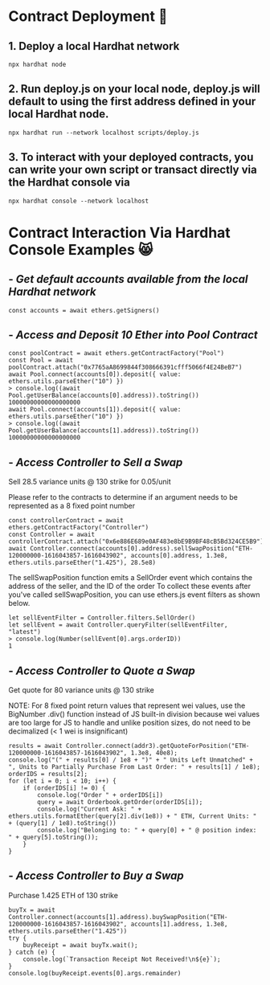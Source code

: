 # **Contract Deployment 🤮**
## 1. Deploy a local Hardhat network
```
npx hardhat node
```
## 2. Run deploy.js on your local node, deploy.js will default to using the first address defined in your local Hardhat node.
```
npx hardhat run --network localhost scripts/deploy.js
```
## 3. To interact with your deployed contracts, you can write your own script or transact directly via the Hardhat console via
```
npx hardhat console --network localhost
```

# **Contract Interaction Via Hardhat Console Examples 😸**
## - *Get default accounts available from the local Hardhat network*
```
const accounts = await ethers.getSigners()
```
## - *Access and Deposit 10 Ether into Pool Contract*
```
const poolContract = await ethers.getContractFactory("Pool")
const Pool = await poolContract.attach("0x7765aA8699844f308666391cfff5066f4E24BeB7")
await Pool.connect(accounts[0]).deposit({ value: ethers.utils.parseEther("10") })
> console.log((await Pool.getUserBalance(accounts[0].address)).toString())
10000000000000000000
await Pool.connect(accounts[1]).deposit({ value: ethers.utils.parseEther("10") })
> console.log((await Pool.getUserBalance(accounts[1].address)).toString())
10000000000000000000
```
## - *Access Controller to Sell a Swap*
Sell 28.5 variance units @ 130 strike for 0.05/unit

Please refer to the contracts to determine if an argument needs to be represented as a 8 fixed point number
```
const controllerContract = await ethers.getContractFactory("Controller")
const Controller = await controllerContract.attach("0x6e886E689e0AF483e8bE9B9BF48cB5Bd324CE5B9")
await Controller.connect(accounts[0].address).sellSwapPosition("ETH-120000000-1616043857-1616043902", accounts[0].address, 1.3e8, ethers.utils.parseEther("1.425"), 28.5e8) 
```

The sellSwapPosition function emits a SellOrder event which contains the address of the seller, and the ID of the order
To collect these events after you've called sellSwapPosition, you can use ethers.js event filters as shown below. 

```
let sellEventFilter = Controller.filters.SellOrder()
let sellEvent = await Controller.queryFilter(sellEventFilter, "latest")
> console.log(Number(sellEvent[0].args.orderID))
1
```
## - *Access Controller to Quote a Swap*
Get quote for 80 variance units @ 130 strike

NOTE: For 8 fixed point return values that represent wei values, use the BigNumber .div() function instead of JS built-in division because
wei values are too large for JS to handle and unlike position sizes, do not need to be decimalized (< 1 wei is insignificant)
```
results = await Controller.connect(addr3).getQuoteForPosition("ETH-120000000-1616043857-1616043902", 1.3e8, 40e8);
console.log("(" + results[0] / 1e8 + ")" + " Units Left Unmatched" + ", Units to Partially Purchase From Last Order: " + results[1] / 1e8);
orderIDS = results[2];
for (let i = 0; i < 10; i++) {
    if (orderIDS[i] != 0) {
        console.log("Order " + orderIDS[i])
        query = await Orderbook.getOrder(orderIDS[i]);
        console.log("Current Ask: " + ethers.utils.formatEther(query[2].div(1e8)) + " ETH, Current Units: " + (query[1] / 1e8).toString())
        console.log("Belonging to: " + query[0] + " @ position index: " + query[5].toString());
    }
}
```

## - *Access Controller to Buy a Swap*
Purchase 1.425 ETH of 130 strike
```
buyTx = await Controller.connect(accounts[1].address).buySwapPosition("ETH-120000000-1616043857-1616043902", accounts[1].address, 1.3e8, ethers.utils.parseEther("1.425"))
try {
    buyReceipt = await buyTx.wait();
} catch (e) {
    console.log(`Transaction Receipt Not Received!\n${e}`);
}
console.log(buyReceipt.events[0].args.remainder)
```
